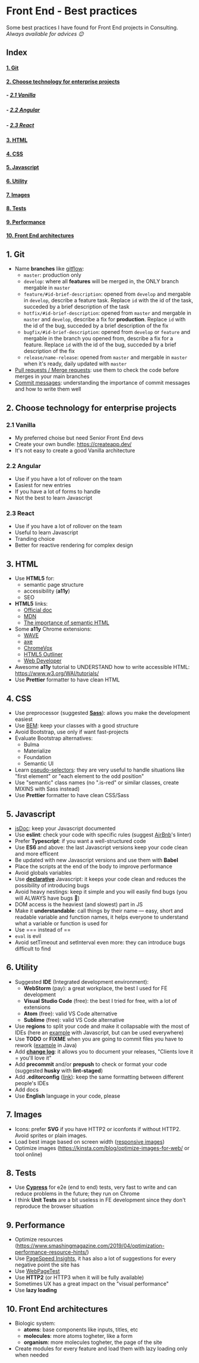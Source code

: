 # Front End - Best practices
Some best practices I have found for Front End projects in Consulting.<br>
*Always available for advices 😊*

## Index
#### [1. Git](#git)
#### [2. Choose technology for enterprise projects](#choose-technology-for-enterprise-projects)
##### - [2.1 Vanilla](#vanilla)
##### - [2.2 Angular](#angular)
##### - [2.3 React](#react)
#### [3. HTML](#html)
#### [4. CSS](#css)
#### [5. Javascript](#javascript)
#### [6. Utility](#utility)
#### [7. Images](#images)
#### [8. Tests](#tests)
#### [9. Performance](#performance)
#### [10. Front End architectures](#front-end)

## <a name="git"></a>1. Git
- Name **branches** like [gitflow](https://nvie.com/posts/a-successful-git-branching-model/):
  - ```master```: production only
  - ```develop```: where all **features** will be merged in, the ONLY branch mergable in ```master```
  - ```feature/#id-brief-description```: opened from ```develop``` and mergable in ```develop```, describe a feature task. Replace ```id``` with the id of the task, succeded by a brief description of the task
  - ```hotfix/#id-brief-description```: opened from ```master``` and mergable in ```master``` and ```develop```, describe a fix for **production**. Replace ```id``` with the id of the bug, succeded by a brief description of the fix
  - ```bugfix/#id-brief-description```: opened from ```develop``` or ```feature``` and mergable in the branch you opened from, describe a fix for a feature. Replace ```id``` with the id of the bug, succeded by a brief description of the fix
  - ```release/name-release```: opened from ```master``` and mergable in ```master``` when it's ready, daily updated with ```master```
- [Pull requests / Merge requests](https://www.atlassian.com/git/tutorials/making-a-pull-request): use them to check the code before merges in your main branches
- [Commit messages](https://github.com/RomuloOliveira/commit-messages-guide/blob/master/README.md): understanding the importance of commit messages and how to write them well

## <a name="choose-technology-for-enterprise-projects"></a>2. Choose technology for enterprise projects
### <a name="vanilla"></a>2.1 Vanilla
- My preferred choise but need Senior Front End devs
- Create your own bundle: https://createapp.dev/
- It's not easy to create a good Vanilla architecture
### <a name="angular"></a>2.2 Angular
- Use if you have a lot of rollover on the team
- Easiest for new entries
- If you have a lot of forms to handle
- Not the best to learn Javascript
### <a name="react"></a>2.3 React
- Use if you have a lot of rollover on the team
- Useful to learn Javascript
- Tranding choice
- Better for reactive rendering for complex design

## <a name="html"></a>3. HTML
- Use **HTML5** for:
  - semantic page structure
  - accessibility (**a11y**)
  - SEO
- **HTML5** links:
  - [Official doc](https://html.spec.whatwg.org/multipage/)
  - [MDN](https://developer.mozilla.org/en-US/docs/Web/Guide/HTML/HTML5)
  - [The importance of semantic HTML](https://medium.com/adalab/the-importance-of-semantic-html-78e74fb75ff0)
- Some **a11y** Chrome extensions:
  - [WAVE](https://chrome.google.com/webstore/detail/wave-evaluation-tool/jbbplnpkjmmeebjpijfedlgcdilocofh)
  - [axe](https://chrome.google.com/webstore/detail/axe-web-accessibility-tes/lhdoppojpmngadmnindnejefpokejbdd)
  - [ChromeVox](https://chrome.google.com/webstore/detail/chromevox-classic-extensi/kgejglhpjiefppelpmljglcjbhoiplfn)
  - [HTML5 Outliner](https://chrome.google.com/webstore/detail/html5-outliner/afoibpobokebhgfnknfndkgemglggomo)
  - [Web Developer](https://chrome.google.com/webstore/detail/web-developer/bfbameneiokkgbdmiekhjnmfkcnldhhm)
- Awesome **a11y** tutorial to UNDERSTAND how to write accessible HTML: https://www.w3.org/WAI/tutorials/
- Use **Prettier** formatter to have clean HTML

## <a name="css"></a>4. CSS
- Use preprocessor (suggested [**Sass**](https://sass-lang.com/)): allows you make the development easiest
- Use [BEM](http://getbem.com/): keep your classes with a good structure
- Avoid Bootstrap, use only if want fast-projects
- Evaluate Bootstrap alternatives:
  - Bulma
  - Materialize
  - Foundation
  - Semantic UI
- Learn [pseudo-selectors](https://hackernoon.com/understanding-pseudo-class-selectors-mg443t89): they are very useful to handle situations like "first element" or "each element to the odd position"
- Use "semantic" class names (no ".is-red" or similar classes, create MIXINS with Sass instead)
- Use **Prettier** formatter to have clean CSS/Sass


## <a name="javascript"></a>5. Javascript
- [jsDoc](https://jsdoc.app/): keep your Javascript documented
- Use **eslint**: check your code with specific rules (suggest [AirBnb](https://www.npmjs.com/package/eslint-config-airbnb)'s linter)
- Prefer **Typescript**: if you want a well-structured code
- Use **ES6** and above: the last Javascript versions keep your code clean and more efficent
- Be updated with new Javascript versions and use them with **Babel**
- Place the scripts at the end of the body to improve performance
- Avoid globals variables
- Use [**declarative**](https://codeburst.io/imperative-vs-declarative-javascript-8b5e45a602dd) Javascript: it keeps your code  clean and reduces the possibility of introducing bugs
- Avoid heavy nestings: keep it simple and you will easily find bugs (you will ALWAYS have bugs 🙂)
- DOM access is the heaviest (and slowest) part in JS
- Make it **understandable**: call things by their name — easy, short and readable variable and function names, it helps  everyone to understand what a variable or function is used for
- Use === instead of ==
- ```eval``` is evil
- Avoid setTimeout and setInterval even more: they can introduce bugs difficult to find


## <a name="utility"></a>6. Utility
- Suggested **IDE** (Integrated development environment):
  - **WebStorm** (pay): a great workplace, the best I used for FE development
  - **Visual Studio Code** (free): the best I tried for free, with a lot of extensions
  - **Atom** (free): valid VS Code alternative
  - **Sublime** (free): valid VS Code alternative
- Use **regions** to split your code and make it collapsable with the most of IDEs (here an [example](http://vswebessentials.com/features/javascript#regions) with Javascript, but can be used everywhere)
- Use **TODO** or **FIXME** when you are going to commit files you have to rework ([example](https://help.semmle.com/wiki/pages/viewpage.action?pageId=29393692) in Java)
- Add [**change log**](https://desmart.com/blog/how-to-generate-your-project-s-changelog-from-commit-messages): it allows you to document your releases, "Clients love it = you'll love it"
- Add **precommit** and/or **prepush** to check or format your code (suggested **husky** with **lint-staged**)
- Add **.editorconfig** ([link](https://editorconfig.org/)): keep the same formatting between different people's IDEs
- Add docs
- Use **English** language in your code, please

## <a name="images"></a>7. Images
- Icons: prefer **SVG** if you have HTTP2 or iconfonts if without HTTP2. Avoid sprites or plain images.
- Load best image based on screen width ([responsive images](https://developer.mozilla.org/en-US/docs/Learn/HTML/Multimedia_and_embedding/Responsive_images))
- Optimize images (https://kinsta.com/blog/optimize-images-for-web/ or tool online)

## <a name="tests"></a>8. Tests
- Use [**Cypress**](https://www.cypress.io/) for e2e (end to end) tests, very fast to write and can reduce problems in the future; they run on Chrome
- I think **Unit Tests** are a bit useless in FE development since they don't reproduce the browser situation

## <a name="performance"></a>9. Performance
- Optimize resources (https://www.smashingmagazine.com/2019/04/optimization-performance-resource-hints/)
- Use [PageSpeed Insights](https://developers.google.com/speed/pagespeed/insights/), it has also a lot of suggestions for every negative point the site has
- Use [WebPageTest](https://www.webpagetest.org/)
- Use **HTTP2** (or HTTP3 when it will be fully available)
- Sometimes UX has a great impact on the "visual performance"
- Use **lazy loading**

## <a name="front-end"></a>10. Front End architectures
- Biologic system:
  - **atoms**: base components like inputs, titles, etc
  - **molecules**: more atoms togheter, like a form
  - **organism**: more molecules togheter, the page of the site
- Create modules for every feature and load them with lazy loading only when needed
